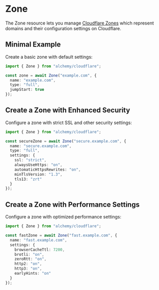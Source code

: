 # Zone

The Zone resource lets you manage [Cloudflare Zones](https://developers.cloudflare.com/dns/zone-setups/) which represent domains and their configuration settings on Cloudflare.

## Minimal Example

Create a basic zone with default settings:

```ts
import { Zone } from "alchemy/cloudflare";

const zone = await Zone("example.com", {
  name: "example.com",
  type: "full",
  jumpStart: true
});
```

## Create a Zone with Enhanced Security

Configure a zone with strict SSL and other security settings:

```ts
import { Zone } from "alchemy/cloudflare";

const secureZone = await Zone("secure.example.com", {
  name: "secure.example.com", 
  type: "full",
  settings: {
    ssl: "strict",
    alwaysUseHttps: "on",
    automaticHttpsRewrites: "on",
    minTlsVersion: "1.3",
    tls13: "zrt"
  }
});
```

## Create a Zone with Performance Settings

Configure a zone with optimized performance settings:

```ts
import { Zone } from "alchemy/cloudflare";

const fastZone = await Zone("fast.example.com", {
  name: "fast.example.com",
  settings: {
    browserCacheTtl: 7200,
    brotli: "on", 
    zeroRtt: "on",
    http2: "on",
    http3: "on",
    earlyHints: "on"
  }
});
```